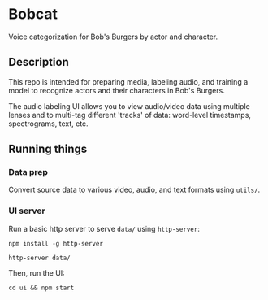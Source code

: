 # Bobcat

Voice categorization for Bob's Burgers by actor and character. 

## Description
This repo is intended for preparing media, labeling audio, and training a model to recognize actors and their characters in Bob's Burgers.

The audio labeling UI allows you to view audio/video data using multiple lenses and to multi-tag different 'tracks' of data: word-level timestamps, spectrograms, text, etc.

## Running things

### Data prep
Convert source data to various video, audio, and text formats using `utils/`.

### UI server
Run a basic http server to serve `data/` using `http-server`:

`npm install -g http-server`

`http-server data/`


Then, run the UI:

`cd ui && npm start`
